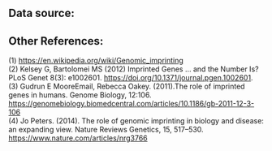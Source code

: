 ## Data source:



## Other References:
(1)  https://en.wikipedia.org/wiki/Genomic_imprinting   
(2)  Kelsey G, Bartolomei MS (2012) Imprinted Genes … and the Number Is? PLoS Genet 8(3): e1002601. https://doi.org/10.1371/journal.pgen.1002601.         
(3)  Gudrun E MooreEmail, Rebecca Oakey. (2011).The role of imprinted genes in humans. Genome Biology, 12:106. https://genomebiology.biomedcentral.com/articles/10.1186/gb-2011-12-3-106                   
(4)  Jo Peters. (2014). The role of genomic imprinting in biology and disease: an expanding view. Nature Reviews Genetics, 15, 517–530. https://www.nature.com/articles/nrg3766            



